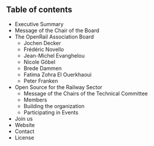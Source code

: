 ## Table of contents

  * Executive Summary
  * Message of the Chair of the Board
  * The OpenRail Association Board
    * Jochen Decker
    * Frédéric Novello
    * Jean-Michel Evanghelou
    * Nicole Göbel
    * Brede Dammen
    * Fatima Zohra El Ouerkhaoui
    * Peter Franken
  * Open Source for the Railway Sector
    * Message of the Chairs of the Technical Committee
    * Members
    * Building the organization
    * Participating in Events
  * Join us
  * Website
  * Contact
  * License
